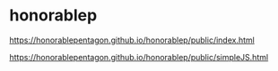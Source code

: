 # honorablep

https://honorablepentagon.github.io/honorablep/public/index.html

https://honorablepentagon.github.io/honorablep/public/simpleJS.html
